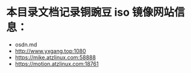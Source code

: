 # 本目录文档记录铜豌豆 iso 镜像网站信息：

- osdn.md
- http://www.yxgang.top:1080
- https://mike.atzlinux.com:58888
- https://motion.atzlinux.com:18761
